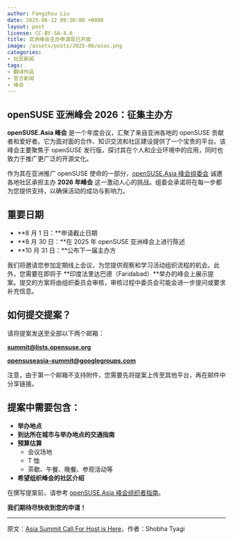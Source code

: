 ```yaml
---
author: Fangzhou Liu
date: 2025-06-12 09:30:00 +0800
layout: post
license: CC-BY-SA-4.0
title: 亚洲峰会主办申请现已开放
image: /assets/posts/2025-06/osas.png
categories:
- 社区新闻
tags:
- 翻译作品
- 官方新闻
- 峰会
---
```


## openSUSE 亚洲峰会 2026：征集主办方

**openSUSE.Asia 峰会** 是一个年度会议，汇聚了来自亚洲各地的 openSUSE 贡献者和爱好者。它为面对面的合作、知识交流和社区建设提供了一个宝贵的平台。该峰会主要聚焦于 openSUSE 发行版，探讨其在个人和企业环境中的应用，同时也致力于推广更广泛的开源文化。

作为其在亚洲推广 openSUSE 使命的一部分，[openSUSE.Asia 峰会组委会](https://en.opensuse.org/openSUSE:Asia_Organization_Committee) 诚邀各地社区承担主办 **2026 年峰会** 这一激动人心的挑战。组委会承诺将在每一步都为您提供支持，以确保活动的成功与影响力。

## 重要日期
- **8 月 1 日：**申请截止日期
- **8 月 30 日：**在 2025 年 openSUSE 亚洲峰会上进行陈述
- **10 月 31 日：**公布下一届主办方

我们将邀请您参加定期线上会议，为您提供观察和学习活动组织流程的机会。此外，您需要在即将于 **印度法里达巴德（Faridabad）**举办的峰会上展示提案。提交的方案将由组织委员会审核，审核过程中委员会可能会进一步提问或要求补充信息。

## 如何提交提案？

请将提案发送至全部以下两个邮箱：

**summit@lists.opensuse.org**

**opensuseasia-summit@googlegroups.com**

注意，由于第一个邮箱不支持附件，您需要先将提案上传至其他平台，再在邮件中分享链接。

## 提案中需要包含：

- **举办地点**
- **到达所在城市与举办地点的交通指南**
- **预算估算**
    - 会议场地
    - T 恤
    - 茶歇、午餐、晚餐、参观活动等
- **希望组织峰会的社区介绍**

在撰写提案前，请参考 [openSUSE.Asia 峰会组织者指南](https://en.opensuse.org/openSUSE:Asia_Summit_Tips_for_Organizers)。

**我们期待尽快收到您的申请！**

---
原文：[Asia Summit Call For Host is Here](https://news.opensuse.org/2025/06/10/osas-cfh/)，作者：Shobha Tyagi
